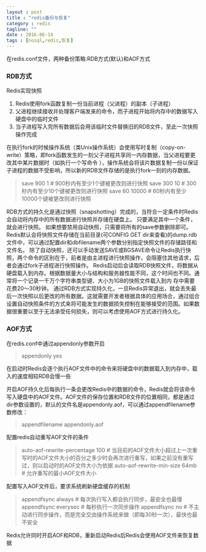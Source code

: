 ```yaml
---
layout : post
title : "redis备份与恢复"
category : redis
tagline: ""
date : 2016-06-14
tags : [nosql,redis,恢复]
---
```


在redis.conf文件，两种备份策略:RDB方式(默认)和AOF方式

### RDB方式
Redis实现快照
1. Redis使用fork函数复制一份当前进程（父进程）的副本（子进程）
2. 父进程继续接收并处理客户端发来的命令，而子进程开始将内存中的数据写入硬盘中的临时文件
3. 当子进程写入完所有数据后会用该临时文件替换旧的RDB文件，至此一次快照操作完成

在执行fork的时候操作系统（类Unix操作系统）会使用写时复制（copy-on-write）策略，即fork函数发生的一刻父子进程共享同一内存数据，当父进程要更改其中某片数据时（如执行一个写命令 ），操作系统会将该片数据复制一份以保证子进程的数据不受影响，所以新的RDB文件存储的是执行fork一刻的内存数据。

>save 900 1    # 900秒内有至少1个键被更改则进行快照
save 300 10   # 300秒内有至少10个键被更改则进行快照
save 60 10000 # 60秒内有至少10000个键被更改则进行快照

RDB方式的持久化是通过快照（snapshotting）完成的，当符合一定条件时Redis会自动将内存中的所有数据进行快照并存储在硬盘上。
只要满足其中一个条件，就会进行快照。 如果想要禁用自动快照，只需要将所有的save参数删除即可。
Redis默认会将快照文件存储在当前目录(可CONFIG GET dir来查看)的dump.rdb文件中，可以通过配置dir和dbfilename两个参数分别指定快照文件的存储路径和文件名。
除了自动快照，还可以手动发送SAVE或BGSAVE命令让Redis执行快照，两个命令的区别在于，前者是由主进程进行快照操作，会阻塞住其他请求，后者会通过fork子进程进行快照操作。 Redis启动后会读取RDB快照文件，将数据从硬盘载入到内存。根据数据量大小与结构和服务器性能不同，这个时间也不同。通常将一个记录一千万个字符串类型键、大小为1GB的快照文件载入到内 存中需要花费20～30秒钟。 通过RDB方式实现持久化，一旦Redis异常退出，就会丢失最后一次快照以后更改的所有数据。这就需要开发者根据具体的应用场合，通过组合设置自动快照条件的方式来将可能发生的数据损失控制在能够接受的范围。如果数据很重要以至于无法承受任何损失，则可以考虑使用AOF方式进行持久化。

### AOF方式
在redis.conf中通过appendonly参数开启
> appendonly yes

在启动时Redis会逐个执行AOF文件中的命令来将硬盘中的数据载入到内存中，载入的速度相较RDB会慢一些

开启AOF持久化后每执行一条会更改Redis中的数据的命令，Redis就会将该命令写入硬盘中的AOF文件。AOF文件的保存位置和RDB文件的位置相同，都是通过dir参数设置的，默认的文件名是appendonly.aof，可以通过appendfilename参数修改：
> appendfilename appendonly.aof

配置redis自动重写AOF文件的条件
>auto-aof-rewrite-percentage 100  # 当目前的AOF文件大小超过上一次重写时的AOF文件大小的百分之多少时会再次进行重写，如果之前没有重写过，则以启动时的AOF文件大小为依据
auto-aof-rewrite-min-size 64mb   # 允许重写的最小AOF文件大小

配置写入AOF文件后，要求系统刷新硬盘缓存的机制
> appendfsync always   # 每次执行写入都会执行同步，最安全也最慢
appendfsync everysec   # 每秒执行一次同步操作
appendfsync no       # 不主动进行同步操作，而是完全交由操作系统来做（即每30秒一次），最快也最不安全

Redis允许同时开启AOF和RDB，重新启动Redis后Redis会使用AOF文件来恢复数据
